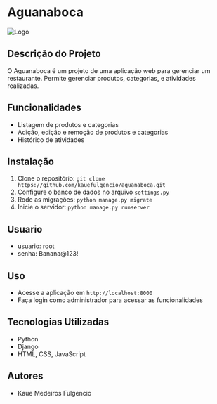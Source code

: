 # Aguanaboca

![Logo](https://scontent-gru2-2.xx.fbcdn.net/v/t1.6435-9/32312980_393233601153893_7541864320104136704_n.jpg?_nc_cat=102&ccb=1-7&_nc_sid=be3454&_nc_ohc=dbTWp4TdiFYAX_OV1GF&_nc_ht=scontent-gru2-2.xx&oh=00_AfD1VytuSEVSqnSqWtK8jec287m64jyzKNi6GfzqeyTF8Q&oe=65846F03.png)

## Descrição do Projeto
O Aguanaboca é um projeto de uma aplicação web para gerenciar um restaurante. Permite gerenciar produtos, categorias, e atividades realizadas.

## Funcionalidades
- Listagem de produtos e categorias
- Adição, edição e remoção de produtos e categorias
- Histórico de atividades

## Instalação
1. Clone o repositório: `git clone https://github.com/kauefulgencio/aguanaboca.git`
2. Configure o banco de dados no arquivo `settings.py`
3. Rode as migrações: `python manage.py migrate`
4. Inicie o servidor: `python manage.py runserver`

## Usuario
- usuario: root
- senha: Banana@123!

## Uso
- Acesse a aplicação em `http://localhost:8000`
- Faça login como administrador para acessar as funcionalidades

## Tecnologias Utilizadas
- Python
- Django
- HTML, CSS, JavaScript

## Autores
- Kaue Medeiros Fulgencio


